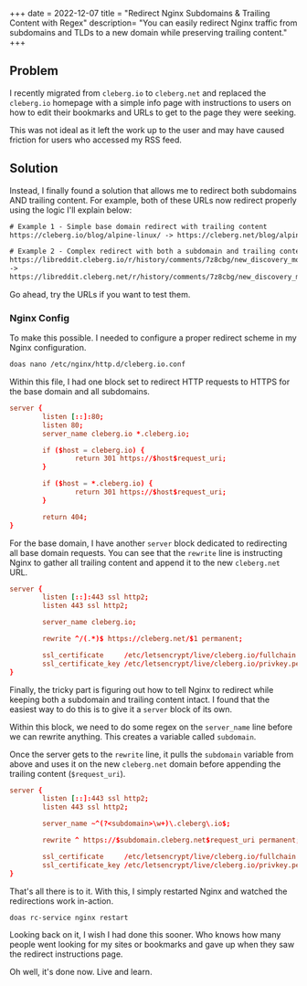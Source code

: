 +++
date = 2022-12-07
title = "Redirect Nginx Subdomains & Trailing Content with Regex"
description= "You can easily redirect Nginx traffic from subdomains and TLDs to a new domain while preserving trailing content."
+++

## Problem

I recently migrated from `cleberg.io` to `cleberg.net` and replaced the
`cleberg.io` homepage with a simple info page with instructions to users on how
to edit their bookmarks and URLs to get to the page they were seeking.

This was not ideal as it left the work up to the user and may have caused
friction for users who accessed my RSS feed.

## Solution

Instead, I finally found a solution that allows me to redirect both subdomains
AND trailing content. For example, both of these URLs now redirect properly
using the logic I'll explain below:

```txt
# Example 1 - Simple base domain redirect with trailing content
https://cleberg.io/blog/alpine-linux/ -> https://cleberg.net/blog/alpine-linux/

# Example 2 - Complex redirect with both a subdomain and trailing content
https://libreddit.cleberg.io/r/history/comments/7z8cbg/new_discovery_mode_turns_video_game_assassins/
->
https://libreddit.cleberg.net/r/history/comments/7z8cbg/new_discovery_mode_turns_video_game_assassins/
```

Go ahead, try the URLs if you want to test them.

### Nginx Config

To make this possible. I needed to configure a proper redirect scheme in my
Nginx configuration.

```sh
doas nano /etc/nginx/http.d/cleberg.io.conf
```

Within this file, I had one block set to redirect HTTP requests to HTTPS for the
base domain and all subdomains.

```conf
server {
        listen [::]:80;
        listen 80;
        server_name cleberg.io *.cleberg.io;

        if ($host = cleberg.io) {
                return 301 https://$host$request_uri;
        }

        if ($host = *.cleberg.io) {
                return 301 https://$host$request_uri;
        }

        return 404;
}
```

For the base domain, I have another `server` block dedicated to redirecting all
base domain requests. You can see that the `rewrite` line is instructing Nginx
to gather all trailing content and append it to the new `cleberg.net` URL.

```conf
server {
        listen [::]:443 ssl http2;
        listen 443 ssl http2;

        server_name cleberg.io;

        rewrite ^/(.*)$ https://cleberg.net/$1 permanent;

        ssl_certificate     /etc/letsencrypt/live/cleberg.io/fullchain.pem;
        ssl_certificate_key /etc/letsencrypt/live/cleberg.io/privkey.pem;
}
```

Finally, the tricky part is figuring out how to tell Nginx to redirect while
keeping both a subdomain and trailing content intact. I found that the easiest
way to do this is to give it a `server` block of its own.

Within this block, we need to do some regex on the `server_name` line before we
can rewrite anything. This creates a variable called `subdomain`.

Once the server gets to the `rewrite` line, it pulls the `subdomain` variable
from above and uses it on the new `cleberg.net` domain before appending the
trailing content (`$request_uri`).

```conf
server {
        listen [::]:443 ssl http2;
        listen 443 ssl http2;

        server_name ~^(?<subdomain>\w+)\.cleberg\.io$;

        rewrite ^ https://$subdomain.cleberg.net$request_uri permanent;

        ssl_certificate     /etc/letsencrypt/live/cleberg.io/fullchain.pem;
        ssl_certificate_key /etc/letsencrypt/live/cleberg.io/privkey.pem;
}
```

That's all there is to it. With this, I simply restarted Nginx and watched the
redirections work in-action.

```sh
doas rc-service nginx restart
```


Looking back on it, I wish I had done this sooner. Who knows how many people
went looking for my sites or bookmarks and gave up when they saw the redirect
instructions page.

Oh well, it's done now. Live and learn.
